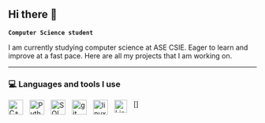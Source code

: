 ## Hi there 👋

**`Computer Science student`**

I am currently studying computer science at ASE CSIE. Eager to learn and improve at a fast pace.
Here are all my projects that I am working on.

---

### 💻 Languages and tools I use

<img align="left" alt="C++" width="30px" style="padding-right:10px;" src="https://cdn.jsdelivr.net/gh/devicons/devicon@latest/icons/cplusplus/cplusplus-original.svg" />
<img align="left" alt="Python" width="30px" style="padding-right:10px;" src="https://cdn.jsdelivr.net/gh/devicons/devicon@latest/icons/python/python-original.svg" />
<img align="left" alt="SQL" width="30px" style="padding-right:10px;" src = "https://cdn.jsdelivr.net/gh/devicons/devicon@latest/icons/sqldeveloper/sqldeveloper-original.svg" />
<img align="left" alt="git" width="30px" style="padding-right:10px;" src = "https://cdn.jsdelivr.net/gh/devicons/devicon@latest/icons/git/git-original-wordmark.svg" />
<img align="left" alt="linux" width="30px" style="padding-right:10px;" href = "https://cdn.jsdelivr.net/gh/devicons/devicon@latest/devicon.min.css" />
[<img align="left" alt="Linux" width="26px" src="https://cdn.jsdelivr.net/gh/devicons/devicon@latest/icons/linux/linux-original.svg" style="padding-right:10px;"]
[<img align="left" alt="Visual Studio Code" width="26px" src="https://cdn.jsdelivr.net/gh/devicons/devicon/icons/vscode/vscode-original.svg" style="padding-right:10px;"]
[<img align="left" alt="IntelliJ" width="26px" src="https://cdn.jsdelivr.net/gh/devicons/devicon@latest/icons/intellij/intellij-original.svg" style="padding-right:10px;" />]
<!--
**Lipiu/Lipiu** is a ✨ _special_ ✨ repository because its `README.md` (this file) appears on your GitHub profile.

Here are some ideas to get you started:

- 🔭 I’m currently working on ...
- 🌱 I’m currently learning ...
- 👯 I’m looking to collaborate on ...
- 🤔 I’m looking for help with ...
- 💬 Ask me about ...
- 📫 How to reach me: ...
- 😄 Pronouns: ...
- ⚡ Fun fact: ...
-->
